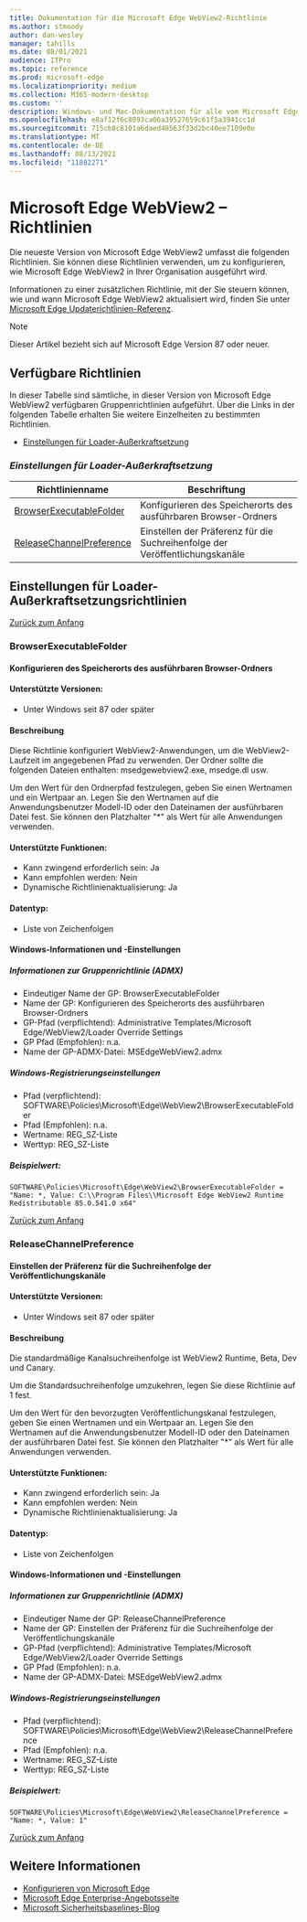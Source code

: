 ```yaml
---
title: Dokumentation für die Microsoft Edge WebView2-Richtlinie
ms.author: stmoody
author: dan-wesley
manager: tahills
ms.date: 08/01/2021
audience: ITPro
ms.topic: reference
ms.prod: microsoft-edge
ms.localizationpriority: medium
ms.collection: M365-modern-desktop
ms.custom: ''
description: Windows- und Mac-Dokumentation für alle vom Microsoft Edge Browser unterstützten Richtlinien
ms.openlocfilehash: e8af12f6c8093ca06a39527659c61f5a3941cc1d
ms.sourcegitcommit: 715cb8c8101a6daed48563f33d2bc40ee7109e0e
ms.translationtype: MT
ms.contentlocale: de-DE
ms.lasthandoff: 08/13/2021
ms.locfileid: "11882271"
---
```

# <a name="microsoft-edge-webview2---policies"></a>Microsoft Edge WebView2 –⁠ Richtlinien

Die neueste Version von Microsoft Edge WebView2 umfasst die folgenden Richtlinien. Sie können diese Richtlinien verwenden, um zu konfigurieren, wie Microsoft Edge WebView2 in Ihrer Organisation ausgeführt wird.

Informationen zu einer zusätzlichen Richtlinie, mit der Sie steuern können, wie und wann Microsoft Edge WebView2 aktualisiert wird, finden Sie unter [Microsoft Edge Updaterichtlinien-Referenz](microsoft-edge-update-policies.md).


> [!NOTE]
> Dieser Artikel bezieht sich auf Microsoft Edge Version 87 oder neuer.

## <a name="available-policies"></a>Verfügbare Richtlinien

In dieser Tabelle sind sämtliche, in dieser Version von Microsoft Edge WebView2 verfügbaren Gruppenrichtlinien aufgeführt. Über die Links in der folgenden Tabelle erhalten Sie weitere Einzelheiten zu bestimmten Richtlinien.

- [Einstellungen für Loader-Außerkraftsetzung](#loader-override-settings)


### [*<a name="loader-override-settings"></a>Einstellungen für Loader-Außerkraftsetzung*](#loader-override-settings-policies)

|Richtlinienname|Beschriftung|
|-|-|
|[BrowserExecutableFolder](#browserexecutablefolder)|Konfigurieren des Speicherorts des ausführbaren Browser-Ordners|
|[ReleaseChannelPreference](#releasechannelpreference)|Einstellen der Präferenz für die Suchreihenfolge der Veröffentlichungskanäle|




  ## <a name="loader-override-settings-policies"></a>Einstellungen für Loader-Außerkraftsetzungsrichtlinien

  [Zurück zum Anfang](#microsoft-edge-webview2---policies)

  ### <a name="browserexecutablefolder"></a>BrowserExecutableFolder

  #### <a name="configure-the-location-of-the-browser-executable-folder"></a>Konfigurieren des Speicherorts des ausführbaren Browser-Ordners

  
  
  #### <a name="supported-versions"></a>Unterstützte Versionen:

  - Unter Windows seit 87 oder später

  #### <a name="description"></a>Beschreibung

  Diese Richtlinie konfiguriert WebView2-Anwendungen, um die WebView2-Laufzeit im angegebenen Pfad zu verwenden. Der Ordner sollte die folgenden Dateien enthalten: msedgewebview2.exe, msedge.dl usw.

Um den Wert für den Ordnerpfad festzulegen, geben Sie einen Wertnamen und ein Wertpaar an. Legen Sie den Wertnamen auf die Anwendungsbenutzer Modell-ID oder den Dateinamen der ausführbaren Datei fest. Sie können den Platzhalter "*" als Wert für alle Anwendungen verwenden.

  #### <a name="supported-features"></a>Unterstützte Funktionen:

  - Kann zwingend erforderlich sein: Ja
  - Kann empfohlen werden: Nein
  - Dynamische Richtlinienaktualisierung: Ja

  #### <a name="data-type"></a>Datentyp:

  - Liste von Zeichenfolgen

  #### <a name="windows-information-and-settings"></a>Windows-Informationen und -Einstellungen

  ##### <a name="group-policy-admx-info"></a>Informationen zur Gruppenrichtlinie (ADMX)

  - Eindeutiger Name der GP: BrowserExecutableFolder
  - Name der GP: Konfigurieren des Speicherorts des ausführbaren Browser-Ordners
  - GP-Pfad (verpflichtend): Administrative Templates/Microsoft Edge/WebView2/Loader Override Settings
  - GP Pfad (Empfohlen): n.a.
  - Name der GP-ADMX-Datei: MSEdgeWebView2.admx

  ##### <a name="windows-registry-settings"></a>Windows-Registrierungseinstellungen

  - Pfad (verpflichtend): SOFTWARE\Policies\Microsoft\Edge\WebView2\BrowserExecutableFolder
  - Pfad (Empfohlen): n.a.
  - Wertname: REG_SZ-Liste
  - Werttyp: REG_SZ-Liste

  ##### <a name="example-value"></a>Beispielwert:

```
SOFTWARE\Policies\Microsoft\Edge\WebView2\BrowserExecutableFolder = "Name: *, Value: C:\\Program Files\\Microsoft Edge WebView2 Runtime Redistributable 85.0.541.0 x64"

```

  

  [Zurück zum Anfang](#microsoft-edge-webview2---policies)

  ### <a name="releasechannelpreference"></a>ReleaseChannelPreference

  #### <a name="set-the-release-channel-search-order-preference"></a>Einstellen der Präferenz für die Suchreihenfolge der Veröffentlichungskanäle

  
  
  #### <a name="supported-versions"></a>Unterstützte Versionen:

  - Unter Windows seit 87 oder später

  #### <a name="description"></a>Beschreibung

  Die standardmäßige Kanalsuchreihenfolge ist WebView2 Runtime, Beta, Dev und Canary.

Um die Standardsuchreihenfolge umzukehren, legen Sie diese Richtlinie auf 1 fest.

Um den Wert für den bevorzugten Veröffentlichungskanal festzulegen, geben Sie einen Wertnamen und ein Wertpaar an. Legen Sie den Wertnamen auf die Anwendungsbenutzer Modell-ID oder den Dateinamen der ausführbaren Datei fest. Sie können den Platzhalter "*" als Wert für alle Anwendungen verwenden.

  #### <a name="supported-features"></a>Unterstützte Funktionen:

  - Kann zwingend erforderlich sein: Ja
  - Kann empfohlen werden: Nein
  - Dynamische Richtlinienaktualisierung: Ja

  #### <a name="data-type"></a>Datentyp:

  - Liste von Zeichenfolgen

  #### <a name="windows-information-and-settings"></a>Windows-Informationen und -Einstellungen

  ##### <a name="group-policy-admx-info"></a>Informationen zur Gruppenrichtlinie (ADMX)

  - Eindeutiger Name der GP: ReleaseChannelPreference
  - Name der GP: Einstellen der Präferenz für die Suchreihenfolge der Veröffentlichungskanäle
  - GP-Pfad (verpflichtend): Administrative Templates/Microsoft Edge/WebView2/Loader Override Settings
  - GP Pfad (Empfohlen): n.a.
  - Name der GP-ADMX-Datei: MSEdgeWebView2.admx

  ##### <a name="windows-registry-settings"></a>Windows-Registrierungseinstellungen

  - Pfad (verpflichtend): SOFTWARE\Policies\Microsoft\Edge\WebView2\ReleaseChannelPreference
  - Pfad (Empfohlen): n.a.
  - Wertname: REG_SZ-Liste
  - Werttyp: REG_SZ-Liste

  ##### <a name="example-value"></a>Beispielwert:

```
SOFTWARE\Policies\Microsoft\Edge\WebView2\ReleaseChannelPreference = "Name: *, Value: 1"

```

  

  [Zurück zum Anfang](#microsoft-edge-webview2---policies)


## <a name="see-also"></a>Weitere Informationen

- [Konfigurieren von Microsoft Edge](configure-microsoft-edge.md)
- [Microsoft Edge Enterprise-Angebotsseite](https://aka.ms/EdgeEnterprise)
- [Microsoft Sicherheitsbaselines-Blog](https://techcommunity.microsoft.com/t5/microsoft-security-baselines/bg-p/Microsoft-Security-Baselines)